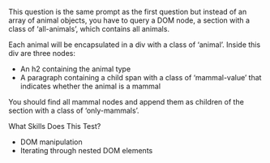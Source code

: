 This question is the same prompt as the first question but instead of an
array of animal objects, you have to query a DOM node, a section with a
class of ‘all-animals’, which contains all animals.

Each animal will be encapsulated in a div with a class of ‘animal’. Inside
this div are three nodes:

- An h2 containing the animal type
- A paragraph containing a child span with a class of ‘mammal-value’ that indicates whether the animal is a mammal

You should find all mammal nodes and append them as children of the
section with a class of ‘only-mammals’.

What Skills Does This Test?

- DOM manipulation
- Iterating through nested DOM elements
